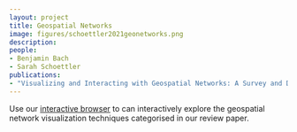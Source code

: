 ```yaml
---
layout: project
title: Geospatial Networks
image: figures/schoettler2021geonetworks.png
description:
people:
- Benjamin Bach
- Sarah Schoettler 
publications:
- "Visualizing and Interacting with Geospatial Networks: A Survey and Design Space"
---
```


Use our [interactive browser](https://geonetworks.github.io/) to can interactively explore the geospatial network visualization techniques categorised in our review paper.
